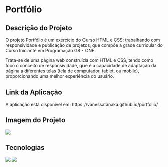 <h1>Portfólio</h1>

<h2>Descrição do Projeto</h2>
<p>O projeto Portfólio é um exercício do Curso HTML e CSS: trabalhando com responsividade e publicação de projetos, que compõe a grade curricular do Curso Iniciante em Programação G8 - ONE.</p>
<p>Trata-se de uma página web construída com HTML e CSS, tendo como foco o conceito de responsividade, que é a capacidade de adaptação da página a diferentes telas (tela de computador, tablet, ou mobile), proporcionando uma melhor experiência do usuário.</p>


<h2>Link da Aplicação</h2>
<p>A aplicação está disponível em: https://vanessatanaka.github.io/portfolio/</p>


<h2>Imagem do Projeto</h2>
<div>
  <img src="https://user-images.githubusercontent.com/77756047/211304452-220fedf0-f91b-490f-8a65-a60ce860bc5c.png">
</div>


<h2>Tecnologias</h2>
<div>
  <img src="https://img.shields.io/badge/HTML-239120?style=for-the-badge&logo=html5&logoColor=white">
  <img src="https://img.shields.io/badge/CSS-239120?&style=for-the-badge&logo=css3&logoColor=white">
</div>
